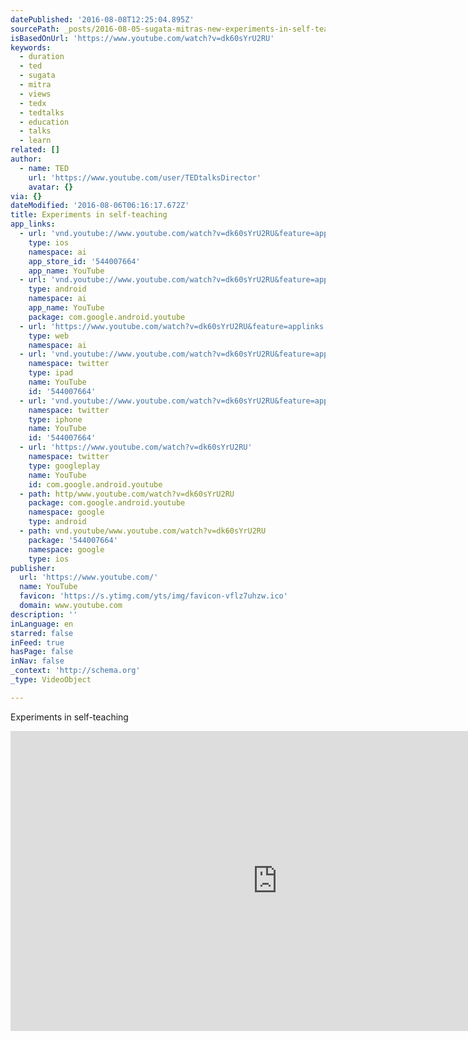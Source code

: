 ```yaml
---
datePublished: '2016-08-08T12:25:04.895Z'
sourcePath: _posts/2016-08-05-sugata-mitras-new-experiments-in-self-teaching.md
isBasedOnUrl: 'https://www.youtube.com/watch?v=dk60sYrU2RU'
keywords:
  - duration
  - ted
  - sugata
  - mitra
  - views
  - tedx
  - tedtalks
  - education
  - talks
  - learn
related: []
author:
  - name: TED
    url: 'https://www.youtube.com/user/TEDtalksDirector'
    avatar: {}
via: {}
dateModified: '2016-08-06T06:16:17.672Z'
title: Experiments in self-teaching
app_links:
  - url: 'vnd.youtube://www.youtube.com/watch?v=dk60sYrU2RU&feature=applinks'
    type: ios
    namespace: ai
    app_store_id: '544007664'
    app_name: YouTube
  - url: 'vnd.youtube://www.youtube.com/watch?v=dk60sYrU2RU&feature=applinks'
    type: android
    namespace: ai
    app_name: YouTube
    package: com.google.android.youtube
  - url: 'https://www.youtube.com/watch?v=dk60sYrU2RU&feature=applinks'
    type: web
    namespace: ai
  - url: 'vnd.youtube://www.youtube.com/watch?v=dk60sYrU2RU&feature=applinks'
    namespace: twitter
    type: ipad
    name: YouTube
    id: '544007664'
  - url: 'vnd.youtube://www.youtube.com/watch?v=dk60sYrU2RU&feature=applinks'
    namespace: twitter
    type: iphone
    name: YouTube
    id: '544007664'
  - url: 'https://www.youtube.com/watch?v=dk60sYrU2RU'
    namespace: twitter
    type: googleplay
    name: YouTube
    id: com.google.android.youtube
  - path: http/www.youtube.com/watch?v=dk60sYrU2RU
    package: com.google.android.youtube
    namespace: google
    type: android
  - path: vnd.youtube/www.youtube.com/watch?v=dk60sYrU2RU
    package: '544007664'
    namespace: google
    type: ios
publisher:
  url: 'https://www.youtube.com/'
  name: YouTube
  favicon: 'https://s.ytimg.com/yts/img/favicon-vflz7uhzw.ico'
  domain: www.youtube.com
description: ''
inLanguage: en
starred: false
inFeed: true
hasPage: false
inNav: false
_context: 'http://schema.org'
_type: VideoObject

---
```

Experiments in self-teaching

<iframe src="https://cdn.embedly.com/widgets/media.html?src=https%3A%2F%2Fwww.youtube.com%2Fembed%2Fdk60sYrU2RU%3Ffeature%3Doembed&amp;url=http%3A%2F%2Fwww.youtube.com%2Fwatch%3Fv%3Ddk60sYrU2RU&amp;image=https%3A%2F%2Fi.ytimg.com%2Fvi%2Fdk60sYrU2RU%2Fhqdefault.jpg&amp;key=b7d04c9b404c499eba89ee7072e1c4f7&amp;type=text%2Fhtml&amp;schema=youtube" width="854" height="480" scrolling="no" frameborder="0" allowfullscreen="" style=""></iframe>